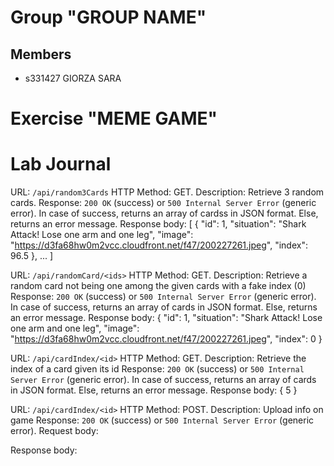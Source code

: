 # Group "GROUP NAME"

## Members
- s331427 GIORZA SARA

# Exercise "MEME GAME"

# Lab Journal


URL: `/api/random3Cards`
HTTP Method: GET.
Description: Retrieve 3 random cards.
Response: `200 OK` (success) or `500 Internal Server Error` (generic error). In case of success, returns an array of cardss in JSON format. Else, returns an error message.
Response body:
[
  {
    "id": 1,
    "situation": "Shark Attack! Lose one arm and one leg",
    "image": "https://d3fa68hw0m2vcc.cloudfront.net/f47/200227261.jpeg",
    "index": 96.5
  },
  ...
]

URL: `/api/randomCard/<ids>`
HTTP Method: GET.
Description: Retrieve a random card not being one among the given cards with a fake index (0)
Response: `200 OK` (success) or `500 Internal Server Error` (generic error). In case of success, returns an array of cards in JSON format. Else, returns an error message.
Response body:
  {
    "id": 1,
    "situation": "Shark Attack! Lose one arm and one leg",
    "image": "https://d3fa68hw0m2vcc.cloudfront.net/f47/200227261.jpeg",
    "index": 0
  }

URL: `/api/cardIndex/<id>`
HTTP Method: GET.
Description: Retrieve the index of a card given its id
Response: `200 OK` (success) or `500 Internal Server Error` (generic error). In case of success, returns an array of cards in JSON format. Else, returns an error message.
Response body: { 5 }

URL: `/api/cardIndex/<id>`
HTTP Method: POST.
Description: Upload info on game
Response: `200 OK` (success) or `500 Internal Server Error` (generic error). 
Request body:

Response body: 

